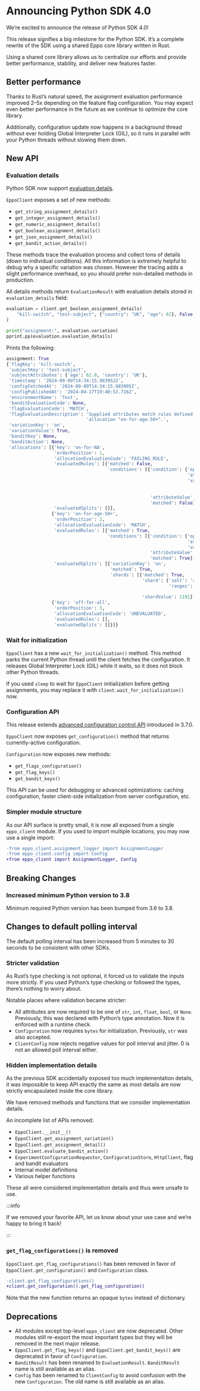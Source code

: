 # Announcing Python SDK 4.0

We’re excited to announce the release of Python SDK 4.0!

This release signifies a big milestone for the Python SDK.
It’s a complete rewrite of the SDK using a shared Eppo core library written in Rust.

Using a shared core library allows us to centralize our efforts and provide better performance, stability, and deliver new features faster.

## Better performance

Thanks to Rust’s natural speed, the assignment evaluation performance improved 2–5x depending on the feature flag configuration.
You may expect even better performance in the future as we continue to optimize the core library.

Additionally, configuration update now happens in a background thread without ever holding Global Interpreter Lock (GIL), so it runs in parallel with your Python threads without slowing them down.

## New API

### Evaluation details

Python SDK now support [evaluation details](/sdks/sdk-features/debugging-flag-assignment/#evaluation-details).

`EppoClient` exposes a set of new methods:
- `get_string_assignment_details()`
- `get_integer_assignment_details()`
- `get_numeric_assignment_details()`
- `get_boolean_assignment_details()`
- `get_json_assignment_details()`
- `get_bandit_action_details()`

These methods trace the evaluation process and collect tons of details (down to individual conditions).
All this information is extremely helpful to debug why a specific variation was chosen.
However the tracing adds a slight performance overhead, so you should prefer non-detailed methods in production.

All details methods return `EvaluationResult` with evaluation details stored in `evaluation_details` field:
```python
evaluation = client.get_boolean_assignment_details(
    "kill-switch", "test-subject", {"country": "UK", "age": 62}, False
)

print("assignment:", evaluation.variation)
pprint.pp(evaluation.evaluation_details)
```

Prints the following:
```python
assignment: True
{'flagKey': 'kill-switch',
 'subjectKey': 'test-subject',
 'subjectAttributes': {'age': 62.0, 'country': 'UK'},
 'timestamp': '2024-09-09T14:34:15.983952Z',
 'configFetchedAt': '2024-09-09T14:34:15.983905Z',
 'configPublishedAt': '2024-04-17T19:40:53.716Z',
 'environmentName': 'Test',
 'banditEvaluationCode': None,
 'flagEvaluationCode': 'MATCH',
 'flagEvaluationDescription': 'Supplied attributes match rules defined in '
                              'allocation "on-for-age-50+".',
 'variationKey': 'on',
 'variationValue': True,
 'banditKey': None,
 'banditAction': None,
 'allocations': [{'key': 'on-for-NA',
                  'orderPosition': 1,
                  'allocationEvaluationCode': 'FAILING_RULE',
                  'evaluatedRules': [{'matched': False,
                                      'conditions': [{'condition': {'operator': 'ONE_OF',
                                                                    'attribute': 'country',
                                                                    'value': ['US',
                                                                              'Canada',
                                                                              'Mexico']},
                                                      'attributeValue': 'UK',
                                                      'matched': False}]}],
                  'evaluatedSplits': []},
                 {'key': 'on-for-age-50+',
                  'orderPosition': 2,
                  'allocationEvaluationCode': 'MATCH',
                  'evaluatedRules': [{'matched': True,
                                      'conditions': [{'condition': {'operator': 'GTE',
                                                                    'attribute': 'age',
                                                                    'value': 50.0},
                                                      'attributeValue': 62.0,
                                                      'matched': True}]}],
                  'evaluatedSplits': [{'variationKey': 'on',
                                       'matched': True,
                                       'shards': [{'matched': True,
                                                   'shard': {'salt': 'some-salt',
                                                             'ranges': [{'start': 0,
                                                                         'end': 10000}]},
                                                   'shardValue': 1191}]}]},
                 {'key': 'off-for-all',
                  'orderPosition': 3,
                  'allocationEvaluationCode': 'UNEVALUATED',
                  'evaluatedRules': [],
                  'evaluatedSplits': []}]}
```

### Wait for initialization

`EppoClient` has a new `wait_for_initialization()` method. This method parks the current Python thread until the client fetches the configuration. It releases Global Interpreter Lock (GIL) while it waits, so it does not block other Python threads.

If you used `sleep` to wait for `EppoClient` initialization before getting assignments, you may replace it with `client.wait_for_initialization()` now.

### Configuration API

This release extends [advanced configuration control API](/sdks/server-sdks/python/#c-advanced-configuration-control) introduced in 3.7.0.

`EppoClient` now exposes `get_configuration()` method that returns currently-active configuration.

`Configuration` now exposes new methods:
- `get_flags_configuration()`
- `get_flag_keys()`
- `get_bandit_keys()`

This API can be used for debugging or advanced optimizations: caching configuration, faster client-side initialization from server configuration, etc.

### Simpler module structure

As our API surface is pretty small, it is now all exposed from a single `eppo_client` module. If you used to import multiple locations, you may now use a single import:

```diff
-from eppo_client.assignment_logger import AssignmentLogger
-from eppo_client.config import Config
+from eppo_client import AssignmentLogger, Config
```

## Breaking Changes

### Increased minimum Python version to 3.8

Minimum required Python version has been bumped from 3.6 to 3.8.

## Changes to default polling interval

The default polling interval has been increased from 5 minutes to 30 seconds to be consistent with other SDKs.

### Stricter validation

As Rust’s type checking is not optional, it forced us to validate the inputs more strictly.
If you used Python’s type checking or followed the types, there’s nothing to worry about.

Notable places where validation became stricter:
- All attributes are now required to be one of `str`, `int`, `float`, `bool`, or `None`. Previously, this was declared with Python’s type annotation. Now it is enforced with a runtime check.
- `Configuration` now requires `bytes` for initialization. Previously, `str` was also accepted.
- `ClientConfig` now rejects negative values for poll interval and jitter. 0 is not an allowed poll interval either.

### Hidden implementation details

As the previous SDK accidentally exposed too much implementation details, it was impossible to keep API exactly the same as most details are now strictly encapsulated inside the core library.

We have removed methods and functions that we consider implementation details.

An incomplete list of APIs removed:
- `EppoClient.__init__()`
- `EppoClient.get_assignment_variation()`
- `EppoClient.get_assignment_detail()`
- `EppoClient.evaluate_bandit_action()`
- `ExperimentConfigurationRequestor`, `ConfigurationStore`, `HttpClient`, flag and bandit evaluators
- Internal model definitions
- Various helper functions

These all were considered implementation details and thus were unsafe to use.

:::info

If we removed your favorite API, let us know about your use case and we’re happy to bring it back!

:::

### `get_flag_configurations()` is removed

`EppoClient.get_flag_configurations()` has been removed in favor of `EppoClient.get_configuration()` and `Configuration` class.

```diff
-client.get_flag_configurations()
+client.get_configuration().get_flag_configuration()
```

Note that the new function returns an opaque `bytes` instead of dictionary.

## Deprecations

- All modules except top-level `eppo_client` are now deprecated. Other modules still re-export the most important types but they will be removed in the next major release.
- `EppoClient.get_flag_keys()` and `EppoClient.get_bandit_keys()` are deprecated in favor of `Configuration`.
- `BanditResult` has been renamed to `EvaluationResult`. `BanditResult` name is still available as an alias.
- `Config` has been renamed to `ClientConfig` to avoid confusion with the new `Configuration`. The old name is still available as an alias.
